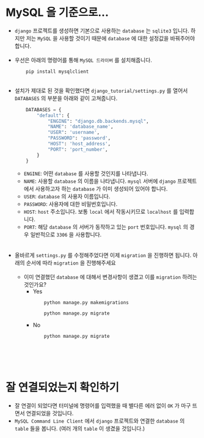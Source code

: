 # MySQL 을 기준으로...
- `django` 프로젝트를 생성하면 기본으로 사용하는 `database` 는 `sqlite3` 입니다. 하지만 저는 `MySQL` 을 사용할 것이기 때문에 `database` 에 대한 설정값을 바꿔주어야 합니다.<br/><br/>
- 우선은 아래의 명령어를 통해 `MySQL 드라이버` 를 설치해줍니다.
    ```bash
        pip install mysqlclient
    ```
    <br/>
- 설치가 제대로 된 것을 확인했다면 `django_tutorial/settings.py` 를 열어서 `DATABASES` 의 부분을 아래와 같이 고쳐줍니다.
    ```python
        DATABASES = {
            "default": {
                "ENGINE": "django.db.backends.mysql",
                "NAME": 'database_name',
                "USER": 'username',
                "PASSWORD": 'password',
                "HOST": 'host_address',
                "PORT": 'port_number',
            }
        }
    ```
    - `ENGINE`: 어떤 `database` 를 사용할 것인지를 나타냅니다.
    - `NAME`: 사용할 `database` 의 이름을 나타냅니다. `mysql` 서버에 `django` 프로젝트에서 사용하고자 하는 `database` 가 이미 생성되어 있어야 합니다.
    - `USER`: `database` 의 사용자 이름입니다.
    - `PASSWORD`: 사용자에 대한 비밀번호입니다.
    - `HOST`: `host` 주소입니다. 보통 `local` 에서 작동시키므로 `localhost` 를 입력합니다.
    - `PORT`: 해당 `database` 의 서버가 동작하고 있는 `port` 번호입니다. `mysql` 의 경우 일반적으로 `3306` 을 사용합니다. 
    <br/><br/><br/>
- 올바르게 `settings.py` 를 수정해주었다면 이제 `migration` 을 진행하면 됩니다. 아래의 순서에 따라 `migration` 을 진행해주세요<br/><br/>
    - 이미 연결했던 `database` 에 대해서 변경사항이 생겼고 이를 `migration` 하려는 것인가요?
        - Yes
            ```bash
                python manage.py makemigrations
            ```
            ```bash
                python manage.py migrate
            ```
        - No
            ```bash
                python manage.py migrate
            ```
            <br/><br/><br/>

# 잘 연결되었는지 확인하기
- 잘 연결이 되었다면 터미널에 명령어를 입력했을 때 별다른 에러 없이 `OK` 가 마구 뜨면서 연결되었을 것입니다.
- `MySQL Command Line Client` 에서 `django` 프로젝트와 연결한 `database` 의 `table` 들을 봅니다. (여러 개의 `table` 이 생겼을 것입니다.)